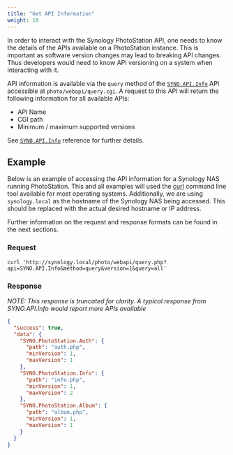 ```yaml
---
title: "Get API Information"
weight: 10
---
```



In order to interact with the Synology PhotoStation API, one needs to know the
details of the APIs available on a PhotoStation instance. This is
important as software version changes may lead to breaking API changes. Thus
developers would need to know API versioning on a system when interacting with it.

API information is available via the `query` method of the
[`SYNO.API.Info`](/api/syno-api-info/) API
accessible at `photo/webapi/query.cgi`. A request to this API will return the
following information for all available APIs:

- API Name
- CGI path
- Minimum / maximum supported versions

See [`SYNO.API.Info`](/api/syno-api-info/) reference for further details.

## Example ##

Below is an example of accessing the API information for a Synology NAS running PhotoStation.
This and all examples will used the [curl](https://curl.haxx.se/) command line tool
available for most operating systems. Additionally, we are using `synology.local` as the
hostname of the Synology NAS being accessed. This should be replaced with the actual desired
hostname or IP address.

Further information on the request and response formats can be found in the next sections.

### Request ###

```text
curl 'http://synology.local/photo/webapi/query.php?api=SYNO.API.Info&method=query&version=1&query=all'
```

### Response ###

*NOTE: This response is truncated for clarity. A typical response from SYNO.API.Info would report more APIs available*

```json
{
  "success": true,
  "data": {
    "SYNO.PhotoStation.Auth": {
      "path": "auth.php",
      "minVersion": 1,
      "maxVersion": 1
    },
    "SYNO.PhotoStation.Info": {
      "path": "info.php",
      "minVersion": 1,
      "maxVersion": 2
    },
    "SYNO.PhotoStation.Album": {
      "path": "album.php",
      "minVersion": 1,
      "maxVersion": 1
    }
  }
}
```


